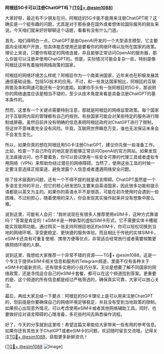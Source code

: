**阿根廷5G卡可以注册ChatGPT吗？[[TG💪+ @esim1088](https://t.me/s/esim1088)]**

大家好呀，最近有不少朋友在问，阿根廷的5G卡能不能用来注册ChatGPT呢？这确实是一个挺有趣的问题，尤其是对于那些身在国外或者想体验国际服务的朋友来说。今天咱们就来好好聊聊这个话题，看看有没有什么门道。

首先，咱们得明白一点，ChatGPT是由OpenAI开发的一个大型语言模型，它主要面向全球用户开放，但具体能否使用还是要看你的网络环境以及所在国家的政策。理论上来说，只要你有稳定的网络连接，并且能够正常访问OpenAI的服务器，那么你是可以注册并使用ChatGPT的。但是，实际情况可能会复杂一些，特别是像阿根廷这样有着独特网络政策的国家。

阿根廷的网络环境怎么样呢？阿根廷作为一个南美洲国家，近年来也在积极发展其通信基础设施，包括5G技术的应用。不过，和一些发达国家相比，阿根廷的互联网普及率和网速可能还有一定的差距。如果你手头有一张阿根廷的5G卡，那说明你的网络速度应该是相当不错的，至少从技术角度来看是具备注册ChatGPT的基本条件的。

然而，这里有一个关键点需要特别注意，那就是阿根廷的网络监管政策。每个国家对于互联网内容的管理都有自己的规则，有些国家可能会对某些特定的服务进行限制或屏蔽。虽然目前并没有明确的信息表明阿根廷政府对ChatGPT进行了限制，但这并不意味着完全没有风险。毕竟，互联网世界瞬息万变，谁也无法保证未来会不会发生变化。

所以，如果你真的想在阿根廷用5G卡注册ChatGPT，建议你先做一些准备工作。比如，检查一下自己所在的地区是否能够正常访问OpenAI的官方网站。如果发现无法直接访问，也不要着急，你可以尝试使用一些安全可靠的代理工具或者虚拟专用网络（VPN）来帮助你绕过潜在的网络障碍。当然了，使用这些工具的时候一定要注意选择正规渠道，避免泄露个人信息或者遭遇网络安全问题。

除了技术层面的问题，还有一个不得不提的就是语言障碍。ChatGPT虽然是一个多语言支持的平台，但它的核心研发团队主要来自英语国家，因此很多功能和提示语都是以英文为主的。如果你的英语水平不是很高，可能在初次使用时会遇到一些困难。不过别担心，随着使用的深入，你会发现其实操作起来并没有想象中那么难。

说到这里，可能有人会问：“我听说现在有很多人推荐使用eSIM卡，这种方式靠谱吗？”答案是肯定的！eSIM卡是一种新型的虚拟SIM卡形式，它不需要实体卡槽就能实现联网功能。通过购买一张支持阿根廷地区的eSIM卡，你可以轻松切换到当地的网络环境，享受更稳定、更快捷的服务体验。而且相比于传统的实体SIM卡，eSIM卡还具有可重复使用、携带方便等优点，非常适合经常旅行或者需要频繁更换网络环境的人群。

说到这里，我想给大家推荐一个非常不错的资源——TG💪+ @esim1088。这是一个专注于提供eSIM卡相关信息和服务的Telegram频道，里面不仅有各种关于eSIM卡的最新资讯，还有很多实用的小技巧分享。无论是想要了解不同国家的网络政策，还是寻找适合自己的eSIM卡套餐，都可以在这个频道找到答案。更重要的是，这个频道的所有信息都是经过严格筛选的，确保真实可靠，大家可以放心关注。

最后，再给大家总结一下要点：阿根廷的5G卡理论上是可以用来注册ChatGPT的，但前提是你要确保自己的网络环境足够稳定，并且没有受到当地政策的限制。如果担心出现意外情况，可以考虑使用eSIM卡或者其他网络辅助工具。同时，也要做好应对语言障碍的心理准备，多花些时间去熟悉操作流程。

好了，今天的分享就到这里啦！希望这篇文章能给大家带来一些有用的参考信息。如果你还有其他关于ChatGPT或者eSIM卡的问题，欢迎随时留言交流哦。记得关注[TG💪+ @esim1088](https://t.me/s/esim1088)，获取更多新鲜资讯！

[[TG💪+ @esim1088](https://t.me/s/esim1088) ![Image](https://i.postimg.cc/4NQfJmqS/Snipaste-2025-05-13-00-14-12.png)]